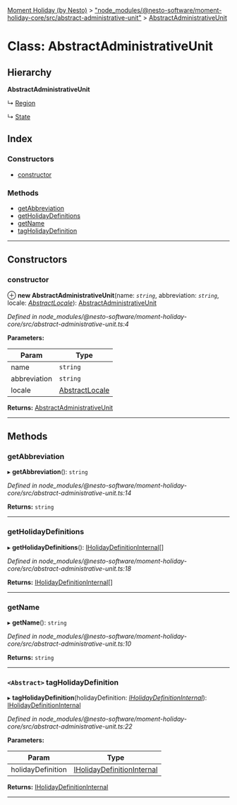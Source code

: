 [Moment Holiday (by Nesto)](../README.md) > ["node_modules/@nesto-software/moment-holiday-core/src/abstract-administrative-unit"](../modules/_node_modules__nesto_software_moment_holiday_core_src_abstract_administrative_unit_.md) > [AbstractAdministrativeUnit](../classes/_node_modules__nesto_software_moment_holiday_core_src_abstract_administrative_unit_.abstractadministrativeunit.md)

# Class: AbstractAdministrativeUnit

## Hierarchy

**AbstractAdministrativeUnit**

↳  [Region](_node_modules__nesto_software_moment_holiday_core_src_region_.region.md)

↳  [State](_node_modules__nesto_software_moment_holiday_core_src_state_.state.md)

## Index

### Constructors

* [constructor](_node_modules__nesto_software_moment_holiday_core_src_abstract_administrative_unit_.abstractadministrativeunit.md#constructor)

### Methods

* [getAbbreviation](_node_modules__nesto_software_moment_holiday_core_src_abstract_administrative_unit_.abstractadministrativeunit.md#getabbreviation)
* [getHolidayDefinitions](_node_modules__nesto_software_moment_holiday_core_src_abstract_administrative_unit_.abstractadministrativeunit.md#getholidaydefinitions)
* [getName](_node_modules__nesto_software_moment_holiday_core_src_abstract_administrative_unit_.abstractadministrativeunit.md#getname)
* [tagHolidayDefinition](_node_modules__nesto_software_moment_holiday_core_src_abstract_administrative_unit_.abstractadministrativeunit.md#tagholidaydefinition)

---

## Constructors

<a id="constructor"></a>

###  constructor

⊕ **new AbstractAdministrativeUnit**(name: *`string`*, abbreviation: *`string`*, locale: *[AbstractLocale](_node_modules__nesto_software_moment_holiday_core_src_abstract_locale_.abstractlocale.md)*): [AbstractAdministrativeUnit](_node_modules__nesto_software_moment_holiday_core_src_abstract_administrative_unit_.abstractadministrativeunit.md)

*Defined in node_modules/@nesto-software/moment-holiday-core/src/abstract-administrative-unit.ts:4*

**Parameters:**

| Param | Type |
| ------ | ------ |
| name | `string` |
| abbreviation | `string` |
| locale | [AbstractLocale](_node_modules__nesto_software_moment_holiday_core_src_abstract_locale_.abstractlocale.md) |

**Returns:** [AbstractAdministrativeUnit](_node_modules__nesto_software_moment_holiday_core_src_abstract_administrative_unit_.abstractadministrativeunit.md)

___

## Methods

<a id="getabbreviation"></a>

###  getAbbreviation

▸ **getAbbreviation**(): `string`

*Defined in node_modules/@nesto-software/moment-holiday-core/src/abstract-administrative-unit.ts:14*

**Returns:** `string`

___
<a id="getholidaydefinitions"></a>

###  getHolidayDefinitions

▸ **getHolidayDefinitions**(): [IHolidayDefinitionInternal](../interfaces/_node_modules__nesto_software_moment_holiday_core_src_holiday_definition_interface_.iholidaydefinitioninternal.md)[]

*Defined in node_modules/@nesto-software/moment-holiday-core/src/abstract-administrative-unit.ts:18*

**Returns:** [IHolidayDefinitionInternal](../interfaces/_node_modules__nesto_software_moment_holiday_core_src_holiday_definition_interface_.iholidaydefinitioninternal.md)[]

___
<a id="getname"></a>

###  getName

▸ **getName**(): `string`

*Defined in node_modules/@nesto-software/moment-holiday-core/src/abstract-administrative-unit.ts:10*

**Returns:** `string`

___
<a id="tagholidaydefinition"></a>

### `<Abstract>` tagHolidayDefinition

▸ **tagHolidayDefinition**(holidayDefinition: *[IHolidayDefinitionInternal](../interfaces/_node_modules__nesto_software_moment_holiday_core_src_holiday_definition_interface_.iholidaydefinitioninternal.md)*): [IHolidayDefinitionInternal](../interfaces/_node_modules__nesto_software_moment_holiday_core_src_holiday_definition_interface_.iholidaydefinitioninternal.md)

*Defined in node_modules/@nesto-software/moment-holiday-core/src/abstract-administrative-unit.ts:22*

**Parameters:**

| Param | Type |
| ------ | ------ |
| holidayDefinition | [IHolidayDefinitionInternal](../interfaces/_node_modules__nesto_software_moment_holiday_core_src_holiday_definition_interface_.iholidaydefinitioninternal.md) |

**Returns:** [IHolidayDefinitionInternal](../interfaces/_node_modules__nesto_software_moment_holiday_core_src_holiday_definition_interface_.iholidaydefinitioninternal.md)

___

